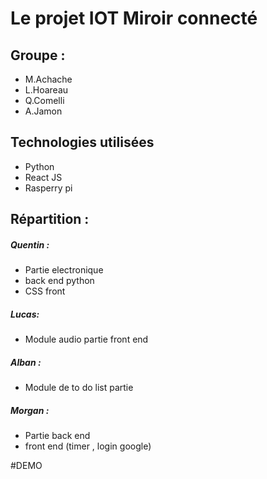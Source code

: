 # Le projet IOT Miroir connecté

## Groupe : 
* M.Achache
* L.Hoareau
* Q.Comelli
* A.Jamon

## Technologies utilisées
* Python
* React JS
* Rasperry pi

## Répartition :
##### Quentin :
* Partie electronique 
* back end python 
* CSS front

##### Lucas: 
* Module audio partie front end 

##### Alban : 
* Module de to do list partie 

##### Morgan :  
* Partie back end 
* front end  (timer , login google)

#DEMO






